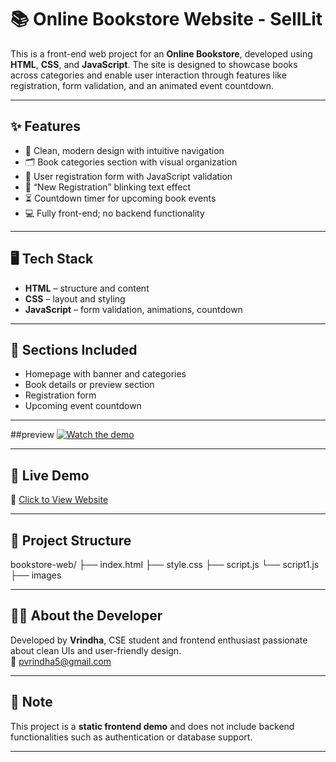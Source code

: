 # 📚 Online Bookstore Website - SellLit

This is a front-end web project for an **Online Bookstore**, developed using **HTML**, **CSS**, and **JavaScript**. The site is designed to showcase books across categories and enable user interaction through features like registration, form validation, and an animated event countdown.

---

## ✨ Features

- 📖 Clean, modern design with intuitive navigation
- 🗂️ Book categories section with visual organization
- 📝 User registration form with JavaScript validation
- 🎯 “New Registration” blinking text effect
- ⏳ Countdown timer for upcoming book events
- 💻 Fully front-end; no backend functionality

---

## 🖥️ Tech Stack

- **HTML** – structure and content
- **CSS** – layout and styling
- **JavaScript** – form validation, animations, countdown

---

## 🧪 Sections Included

- Homepage with banner and categories
- Book details or preview section
- Registration form
- Upcoming event countdown

---

##preview
[![Watch the demo](https://img.youtube.com/vi/jkaJ0NopULc/0.jpg)](https://youtu.be/jkaJ0NopULc?si=URb7SNXUu4y9_BLA)

---

## 🚀 Live Demo

🔗 [Click to View Website](https://vrindhap.github.io/online-book-store/)  


---

## 📁 Project Structure


bookstore-web/
├── index.html
├── style.css
├── script.js
└── script1.js
├── images


---


## 🙋‍♀️ About the Developer

Developed by **Vrindha**, CSE student and frontend enthusiast passionate about clean UIs and user-friendly design.  
📧 [pvrindha5@gmail.com](mailto:pvrindha5@gmail.com)

---

## 📌 Note

This project is a **static frontend demo** and does not include backend functionalities such as authentication or database support.

---

